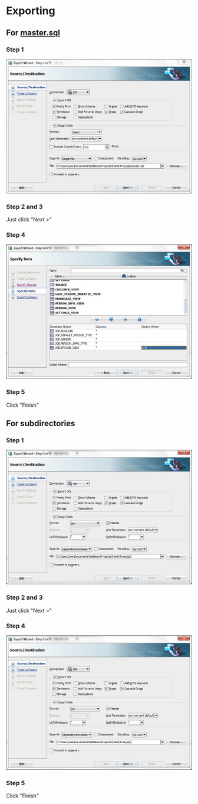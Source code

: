 # Exporting

## For [master.sql](master.sql)

### Step 1

![Single File Export Step 1](single_file_export_step_1.jpg "Single File Export Step 1")

### Step 2 and 3

Just click "Next &gt;"

### Step 4

![Single File Export Step 4](single_file_export_step_4.jpg "Single File Export Step 4")

### Step 5

Click "Finish"

## For subdirectories

### Step 1

![Seperate Directories Export Step 1](seperate_directories_export_step_1.jpg "Seperate Directories Export Step 1")

### Step 2 and 3

Just click "Next &gt;"

### Step 4

![Seperate Directories Export Step 4](seperate_directories_export_step_1.jpg "Seperate Directories Export Step 4")

### Step 5

Click "Finish"